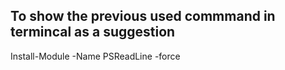 ## To show the previous used commmand in termincal as a suggestion
Install-Module -Name PSReadLine -force
